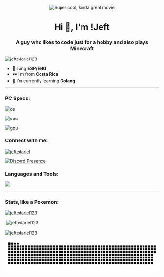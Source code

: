 <p align="center">
  <img src="https://media.giphy.com/media/l41JQAOSwDqTAi54A/giphy.gif?raw=true" alt="Super cool, kinda great movie"/>
</p>

<h1 align="center">Hi 👋, I'm !Jeft</h1>

<h3 align="center">A guy who likes to code just for a hobby and also plays Minecraft</h3><p align="left"> 
<img src="https://komarev.com/ghpvc/?username=jeftedariel123&label=Profile%20views&color=0e75b6&style=flat" alt="jeftedariel123" /> </p>



- 🎈 Lang **ESP/ENG**
- 🕶️ I’m from **Costa Rica**
- 🌱 I’m currently learning **Golang**

<hr>
<h3 align="left">PC Specs:</h3>
<p align="left">
<p align="left"> <img src="https://img.shields.io/badge/Windows_11-0078d4?style=for-the-badge&logo=windows-11&logoColor=white" alt="os" /> </p>
<p align="left"> <img src="https://img.shields.io/badge/AMD%20Ryzen_5_3400G-ED1C24?style=for-the-badge&logo=amd&logoColor=white" alt="cpu" /> </p>
<p align="left"> <img src="https://img.shields.io/badge/NVIDIA-GTX1660_Super-76B900?style=for-the-badge&logo=nvidia&logoColor=white" alt="gpu" /> </p>
</p>

<h3 align="left">Connect with me:</h3>
<p align="left">
<a href="https://instagram.com/jeftedariel" target="blank"><img align="center" src="https://raw.githubusercontent.com/rahuldkjain/github-profile-readme-generator/master/src/images/icons/Social/instagram.svg" alt="jeftedariel" height="30" width="40" /></a>
</p>

[![Discord Presence](https://lanyard.cnrad.dev/api/370373584755097601)](https://discord.com/users/370373584755097601)

<h3 align="left">Languages and Tools:</h3>

![](https://skillicons.dev/icons?i=js,bash,bootstrap,css,html,react,vite,java,go,linux,md,mongodb,mysql,neovim,vscode,nodejs,regex&perline=6)

<hr>
<h3 align="left">Stats, like a Pokemon:</h3>
<p align="left"> <a href="https://github.com/ryo-ma/github-profile-trophy"><img src="https://github-profile-trophy.vercel.app/?username=jeftedariel123" alt="jeftedariel123" /></a> </p>

<p>&nbsp;<img align="center" src="https://github-readme-stats.vercel.app/api?username=jeftedariel123&show_icons=true&locale=en" alt="jeftedariel123" /></p>

<p><img align="center" src="https://github-readme-streak-stats.herokuapp.com/?user=jeftedariel123&" alt="jeftedariel123" /></p>

<a href=#><img src="contributions.svg"></a>
